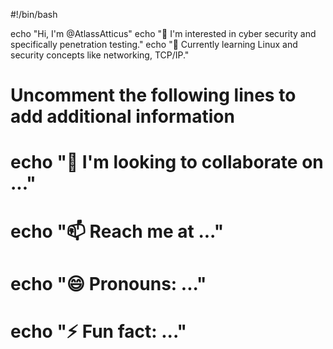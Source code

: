 #!/bin/bash

echo "Hi, I'm @AtlassAtticus"
echo "👀 I'm interested in cyber security and specifically penetration testing."
echo "🌱 Currently learning Linux and security concepts like networking, TCP/IP."

# Uncomment the following lines to add additional information
# echo "💞️ I'm looking to collaborate on ..."
# echo "📫 Reach me at ..."
# echo "😄 Pronouns: ..."
# echo "⚡ Fun fact: ..."


